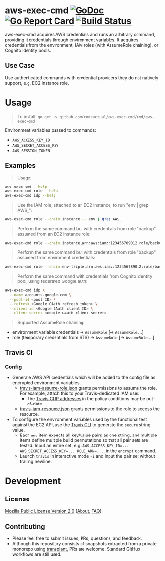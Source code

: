 # aws-exec-cmd [![GoDoc](https://godoc.org/github.com/codeactual/aws-exec-cmd?status.svg)](https://pkg.go.dev/mod/github.com/codeactual/aws-exec-cmd) [![Go Report Card](https://goreportcard.com/badge/github.com/codeactual/aws-exec-cmd)](https://goreportcard.com/report/github.com/codeactual/aws-exec-cmd) [![Build Status](https://travis-ci.org/codeactual/aws-exec-cmd.png)](https://travis-ci.org/codeactual/aws-exec-cmd)

aws-exec-cmd acquires AWS credentials and runs an arbitrary command, providing it credentials through environment variables. It acquires credentials from the environment, IAM roles (with AssumeRole chaining), or Cognito identity pools.

## Use Case

Use authenticated commands with credential providers they do not natively support, e.g. EC2 instance role.

# Usage

> To install: `go get -v github.com/codeactual/aws-exec-cmd/cmd/aws-exec-cmd`

Environment variables passed to commands:

- `AWS_ACCESS_KEY_ID`
- `AWS_SECRET_ACCESS_KEY`
- `AWS_SESSION_TOKEN`

## Examples

> Usage:

```bash
aws-exec-cmd --help
aws-exec-cmd role --help
aws-exec-cmd idp --help
```

> Use the IAM role, attached to an EC2 instance, to run "env | grep AWS_":

```bash
aws-exec-cmd role --chain instance -- env | grep AWS_
```

> Perform the same command but with credentials from role "backup" assumed from an EC2 instance role:

```bash
aws-exec-cmd role --chain instance,arn:aws:iam::123456789012:role/backup -- env | grep AWS_
```

> Perform the same command but with credentials from role "backup" assumed from enviroment credentials:

```bash
aws-exec-cmd role --chain env-triple,arn:aws:iam::123456789012:role/backup -- env | grep AWS_
```

> Perform the same command with credentials from Cognito identity pool, using federated Google auth:

```bash
aws-exec-cmd idp \
  --name accounts.google.com \
  --pool-id <pool ID> \
  --refresh <Google OAuth refresh token> \
  --client-id <Google OAuth client ID> \
  --client-secret <Google OAuth client secret>
```

> Supported AssumeRole chaining:

- environment variable credentials -> `AssumeRole` [-> `AssumeRole` ...]
- role (temporary credentials from STS) -> `AssumeRole` [-> `AssumeRole` ...]

## Travis CI

### Config

- Generate AWS API credentials which will be added to the config file as encrypted environment variables.
  - [travis-iam-assume-role.json](testdata/iam/travis-iam-assume-role.json) grants permissions to assume the role. For example, attach this to your Travis-dedicated IAM user.
    - The [Travis CI IP addresses](https://docs.travis-ci.com/user/ip-addresses/) in the policy conditions may be out-of-date.
  - [travis-iam-resource.json](testdata/iam/travis-iam-resource.json) grants permissions to the role to access the resource.
- To configure the environment variables used by the functional test against the EC2 API, use the [Travis CLI](https://docs.travis-ci.com/user/encryption-keys/#usage) to generate the `secure` string value.
  - Each `env` item expects all key/value pairs as one string, and multiple items define multiple build permutations so that all pair sets are tested. Input an entire set, e.g. `AWS_ACCESS_KEY_ID=... AWS_SECRET_ACCESS_KEY=... ROLE_ARN=...`, in the `encrypt` command.
  - Launch `travis` in interactive mode `-i` and input the pair set without trailing newline.

# Development

## License

[Mozilla Public License Version 2.0](https://www.mozilla.org/en-US/MPL/2.0/) ([About](https://www.mozilla.org/en-US/MPL/), [FAQ](https://www.mozilla.org/en-US/MPL/2.0/FAQ/))

## Contributing

- Please feel free to submit issues, PRs, questions, and feedback.
- Although this repository consists of snapshots extracted from a private monorepo using [transplant](https://github.com/codeactual/transplant), PRs are welcome. Standard GitHub workflows are still used.
